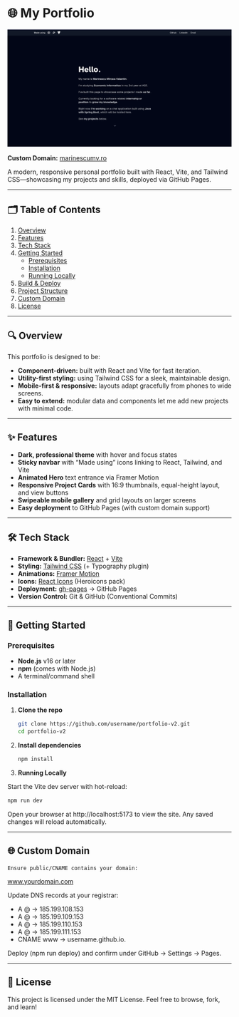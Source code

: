 # 🌐 My Portfolio

![Portfolio screenshot](./src/assets/portfolio-screenshot.png)

**Custom Domain:** [marinescumv.ro](marinescumv.ro)

A modern, responsive personal portfolio built with React, Vite, and Tailwind CSS—showcasing my projects and skills, deployed via GitHub Pages.

---

## 🗂️ Table of Contents

1. [Overview](#overview)  
2. [Features](#features)  
3. [Tech Stack](#tech-stack)  
4. [Getting Started](#getting-started)  
   - [Prerequisites](#prerequisites)  
   - [Installation](#installation)  
   - [Running Locally](#running-locally)  
5. [Build & Deploy](#build--deploy)  
6. [Project Structure](#project-structure)  
7. [Custom Domain](#custom-domain)  
8. [License](#license)  

---

## 🔍 Overview

This portfolio is designed to be:

- **Component-driven:** built with React and Vite for fast iteration.  
- **Utility-first styling:** using Tailwind CSS for a sleek, maintainable design.  
- **Mobile-first & responsive:** layouts adapt gracefully from phones to wide screens.  
- **Easy to extend:** modular data and components let me add new projects with minimal code.

---

## ✨ Features

- **Dark, professional theme** with hover and focus states  
- **Sticky navbar** with “Made using” icons linking to React, Tailwind, and Vite  
- **Animated Hero** text entrance via Framer Motion  
- **Responsive Project Cards** with 16:9 thumbnails, equal-height layout, and view buttons  
- **Swipeable mobile gallery** and grid layouts on larger screens  
- **Easy deployment** to GitHub Pages (with custom domain support)  

---

## 🛠️ Tech Stack

- **Framework & Bundler:** [React](https://reactjs.org/) + [Vite](https://vitejs.dev/)  
- **Styling:** [Tailwind CSS](https://tailwindcss.com/) (+ Typography plugin)  
- **Animations:** [Framer Motion](https://www.framer.com/motion/)  
- **Icons:** [React Icons](https://react-icons.github.io/) (Heroicons pack)  
- **Deployment:** [gh-pages](https://github.com/tschaub/gh-pages) → GitHub Pages  
- **Version Control:** Git & GitHub (Conventional Commits)

---

## 🚀 Getting Started

### Prerequisites

- **Node.js** v16 or later  
- **npm** (comes with Node.js)  
- A terminal/command shell

### Installation

1. **Clone the repo**  
   ```bash
   git clone https://github.com/username/portfolio-v2.git
   cd portfolio-v2
2. **Install dependencies**
   ```bash
   npm install
3. **Running Locally**

Start the Vite dev server with hot-reload:
   ```bash
   npm run dev
   ```
Open your browser at http://localhost:5173 to view the site. Any saved changes will reload automatically.

---

## 🌐 Custom Domain

    Ensure public/CNAME contains your domain:

www.yourdomain.com

Update DNS records at your registrar:

- A @   → 185.199.108.153
- A @   → 185.199.109.153
- A @   → 185.199.110.153
- A @   → 185.199.111.153
- CNAME www → username.github.io.

Deploy (npm run deploy) and confirm under GitHub → Settings → Pages.

---

## 📄 License

This project is licensed under the MIT License.
Feel free to browse, fork, and learn!

